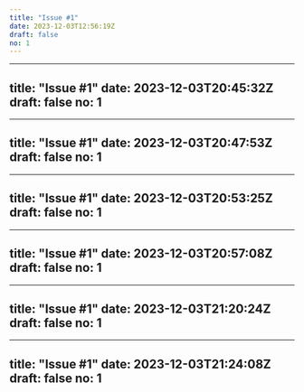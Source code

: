```yaml
---
title: "Issue #1"
date: 2023-12-03T12:56:19Z
draft: false
no: 1
---
```

---
title: "Issue #1"
date: 2023-12-03T20:45:32Z
draft: false
no: 1
---
---
title: "Issue #1"
date: 2023-12-03T20:47:53Z
draft: false
no: 1
---
---
title: "Issue #1"
date: 2023-12-03T20:53:25Z
draft: false
no: 1
---
---
title: "Issue #1"
date: 2023-12-03T20:57:08Z
draft: false
no: 1
---
---
title: "Issue #1"
date: 2023-12-03T21:20:24Z
draft: false
no: 1
---
---
title: "Issue #1"
date: 2023-12-03T21:24:08Z
draft: false
no: 1
---
